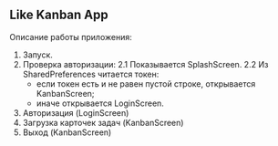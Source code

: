 ## Like Kanban App

Описание работы приложения:
1. Запуск.
2. Проверка авторизации:
  2.1 Показывается SplashScreen.
  2.2 Из SharedPreferences читается токен:
    * если токен есть и не равен пустой строке, открывается KanbanScreen;
    * иначе открывается LoginScreen.
3. Авторизация (LoginScreen)
4. Загрузка карточек задач (KanbanScreen)
5. Выход (KanbanScreen)
